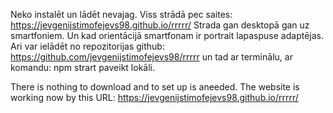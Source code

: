 Neko instalēt un lādēt nevajag. Viss strādā pec saites: https://jevgenijstimofejevs98.github.io/rrrrr/
Strada gan desktopā gan uz smartfoniem. Un kad orientācijā smartfonam ir portrait lapaspuse adaptējas.
Ari var ielādēt no repozitorijas github: https://github.com/jevgenijstimofejevs98/rrrrr un tad ar terminālu, ar komandu: npm strart paveikt lokāli.

There is nothing to download and to set up is aneeded. The website is working now by this URL: https://jevgenijstimofejevs98.github.io/rrrrr/
